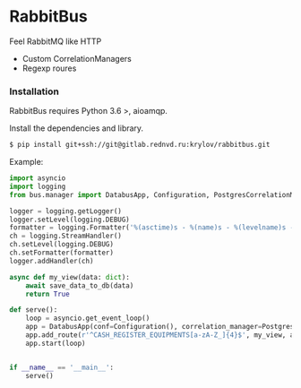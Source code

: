 # RabbitBus

Feel RabbitMQ like HTTP

  - Custom CorrelationManagers
  - Regexp roures


### Installation

RabbitBus requires Python 3.6 >, aioamqp.

Install the dependencies and library.

```sh
$ pip install git+ssh://git@gitlab.rednvd.ru:krylov/rabbitbus.git
```

Example:

```python
import asyncio
import logging
from bus.manager import DatabusApp, Configuration, PostgresCorrelationManager

logger = logging.getLogger()
logger.setLevel(logging.DEBUG)
formatter = logging.Formatter('%(asctime)s - %(name)s - %(levelname)s - %(message)s')
ch = logging.StreamHandler()
ch.setLevel(logging.DEBUG)
ch.setFormatter(formatter)
logger.addHandler(ch)

async def my_view(data: dict):
    await save_data_to_db(data)
    return True

def serve():
    loop = asyncio.get_event_loop()
    app = DatabusApp(conf=Configuration(), correlation_manager=PostgresCorrelationManager)
    app.add_route(r'^CASH_REGISTER_EQUIPMENTS[a-zA-Z_]{4}$', my_view, as_list=True)
    app.start(loop)


if __name__ == '__main__':
    serve()
```
